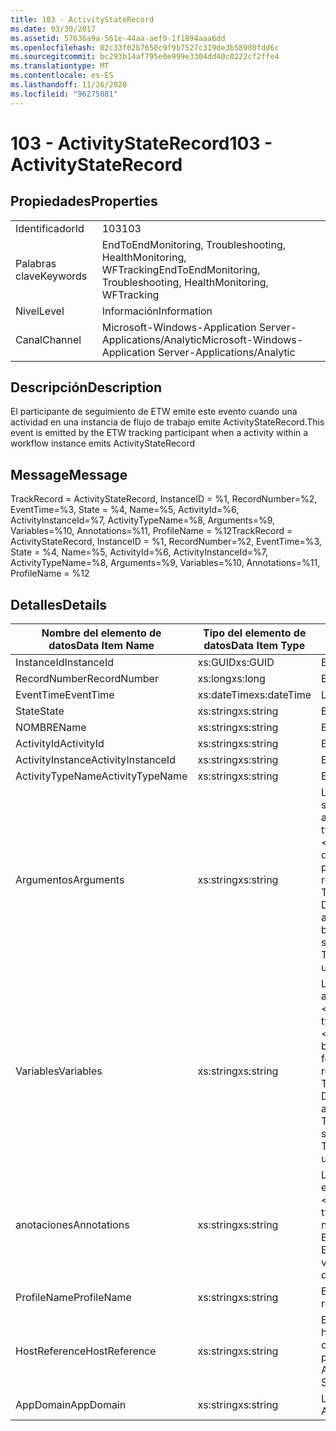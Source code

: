 ```yaml
---
title: 103 - ActivityStateRecord
ms.date: 03/30/2017
ms.assetid: 57636a9a-561e-44aa-aef9-1f1894aaa6dd
ms.openlocfilehash: 02c33f02b7650c9f9b7527c319de3b58980fdd6c
ms.sourcegitcommit: bc293b14af795e0e999e3304dd40c0222cf2ffe4
ms.translationtype: MT
ms.contentlocale: es-ES
ms.lasthandoff: 11/26/2020
ms.locfileid: "96275081"
---
```

# <a name="103---activitystaterecord"></a><span data-ttu-id="85201-102">103 - ActivityStateRecord</span><span class="sxs-lookup"><span data-stu-id="85201-102">103 - ActivityStateRecord</span></span>

## <a name="properties"></a><span data-ttu-id="85201-103">Propiedades</span><span class="sxs-lookup"><span data-stu-id="85201-103">Properties</span></span>  
  
|||  
|-|-|  
|<span data-ttu-id="85201-104">Identificador</span><span class="sxs-lookup"><span data-stu-id="85201-104">Id</span></span>|<span data-ttu-id="85201-105">103</span><span class="sxs-lookup"><span data-stu-id="85201-105">103</span></span>|  
|<span data-ttu-id="85201-106">Palabras clave</span><span class="sxs-lookup"><span data-stu-id="85201-106">Keywords</span></span>|<span data-ttu-id="85201-107">EndToEndMonitoring, Troubleshooting, HealthMonitoring, WFTracking</span><span class="sxs-lookup"><span data-stu-id="85201-107">EndToEndMonitoring, Troubleshooting, HealthMonitoring, WFTracking</span></span>|  
|<span data-ttu-id="85201-108">Nivel</span><span class="sxs-lookup"><span data-stu-id="85201-108">Level</span></span>|<span data-ttu-id="85201-109">Información</span><span class="sxs-lookup"><span data-stu-id="85201-109">Information</span></span>|  
|<span data-ttu-id="85201-110">Canal</span><span class="sxs-lookup"><span data-stu-id="85201-110">Channel</span></span>|<span data-ttu-id="85201-111">Microsoft-Windows-Application Server-Applications/Analytic</span><span class="sxs-lookup"><span data-stu-id="85201-111">Microsoft-Windows-Application Server-Applications/Analytic</span></span>|  
  
## <a name="description"></a><span data-ttu-id="85201-112">Descripción</span><span class="sxs-lookup"><span data-stu-id="85201-112">Description</span></span>  

 <span data-ttu-id="85201-113">El participante de seguimiento de ETW emite este evento cuando una actividad en una instancia de flujo de trabajo emite ActivityStateRecord.</span><span class="sxs-lookup"><span data-stu-id="85201-113">This event is emitted by the ETW tracking participant when a activity within a workflow instance emits ActivityStateRecord</span></span>  
  
## <a name="message"></a><span data-ttu-id="85201-114">Message</span><span class="sxs-lookup"><span data-stu-id="85201-114">Message</span></span>  

 <span data-ttu-id="85201-115">TrackRecord = ActivityStateRecord, InstanceID = %1, RecordNumber=%2, EventTime=%3, State = %4, Name=%5, ActivityId=%6, ActivityInstanceId=%7, ActivityTypeName=%8, Arguments=%9, Variables=%10, Annotations=%11, ProfileName = %12</span><span class="sxs-lookup"><span data-stu-id="85201-115">TrackRecord = ActivityStateRecord, InstanceID = %1, RecordNumber=%2, EventTime=%3, State = %4, Name=%5, ActivityId=%6, ActivityInstanceId=%7, ActivityTypeName=%8, Arguments=%9, Variables=%10, Annotations=%11, ProfileName = %12</span></span>  
  
## <a name="details"></a><span data-ttu-id="85201-116">Detalles</span><span class="sxs-lookup"><span data-stu-id="85201-116">Details</span></span>  
  
|<span data-ttu-id="85201-117">Nombre del elemento de datos</span><span class="sxs-lookup"><span data-stu-id="85201-117">Data Item Name</span></span>|<span data-ttu-id="85201-118">Tipo del elemento de datos</span><span class="sxs-lookup"><span data-stu-id="85201-118">Data Item Type</span></span>|<span data-ttu-id="85201-119">Descripción</span><span class="sxs-lookup"><span data-stu-id="85201-119">Description</span></span>|  
|--------------------|--------------------|-----------------|  
|<span data-ttu-id="85201-120">InstanceId</span><span class="sxs-lookup"><span data-stu-id="85201-120">InstanceId</span></span>|<span data-ttu-id="85201-121">xs:GUID</span><span class="sxs-lookup"><span data-stu-id="85201-121">xs:GUID</span></span>|<span data-ttu-id="85201-122">El id. de instancia del flujo de trabajo.</span><span class="sxs-lookup"><span data-stu-id="85201-122">The instance id for the workflow</span></span>|  
|<span data-ttu-id="85201-123">RecordNumber</span><span class="sxs-lookup"><span data-stu-id="85201-123">RecordNumber</span></span>|<span data-ttu-id="85201-124">xs:long</span><span class="sxs-lookup"><span data-stu-id="85201-124">xs:long</span></span>|<span data-ttu-id="85201-125">El número de secuencia del registro emitido.</span><span class="sxs-lookup"><span data-stu-id="85201-125">The sequence number of the emitted record</span></span>|  
|<span data-ttu-id="85201-126">EventTime</span><span class="sxs-lookup"><span data-stu-id="85201-126">EventTime</span></span>|<span data-ttu-id="85201-127">xs:dateTime</span><span class="sxs-lookup"><span data-stu-id="85201-127">xs:dateTime</span></span>|<span data-ttu-id="85201-128">La hora en UTC cuando se emitió el evento.</span><span class="sxs-lookup"><span data-stu-id="85201-128">The time in UTC when the event was emitted</span></span>|  
|<span data-ttu-id="85201-129">State</span><span class="sxs-lookup"><span data-stu-id="85201-129">State</span></span>|<span data-ttu-id="85201-130">xs:string</span><span class="sxs-lookup"><span data-stu-id="85201-130">xs:string</span></span>|<span data-ttu-id="85201-131">El estado de la actividad.</span><span class="sxs-lookup"><span data-stu-id="85201-131">The state of the activity</span></span>|  
|<span data-ttu-id="85201-132">NOMBRE</span><span class="sxs-lookup"><span data-stu-id="85201-132">Name</span></span>|<span data-ttu-id="85201-133">xs:string</span><span class="sxs-lookup"><span data-stu-id="85201-133">xs:string</span></span>|<span data-ttu-id="85201-134">El nombre para mostrar de la actividad que emitió el evento.</span><span class="sxs-lookup"><span data-stu-id="85201-134">The display name of the activity that emitted the event</span></span>|  
|<span data-ttu-id="85201-135">ActivityId</span><span class="sxs-lookup"><span data-stu-id="85201-135">ActivityId</span></span>|<span data-ttu-id="85201-136">xs:string</span><span class="sxs-lookup"><span data-stu-id="85201-136">xs:string</span></span>|<span data-ttu-id="85201-137">El id. de actividad de la actividad que se emite.</span><span class="sxs-lookup"><span data-stu-id="85201-137">The activity id of the emitting activity</span></span>|  
|<span data-ttu-id="85201-138">ActivityInstance</span><span class="sxs-lookup"><span data-stu-id="85201-138">ActivityInstanceId</span></span>|<span data-ttu-id="85201-139">xs:string</span><span class="sxs-lookup"><span data-stu-id="85201-139">xs:string</span></span>|<span data-ttu-id="85201-140">El id. de instancia de la actividad de la actividad que se emite.</span><span class="sxs-lookup"><span data-stu-id="85201-140">The activity instance id of the emitting activity</span></span>|  
|<span data-ttu-id="85201-141">ActivityTypeName</span><span class="sxs-lookup"><span data-stu-id="85201-141">ActivityTypeName</span></span>|<span data-ttu-id="85201-142">xs:string</span><span class="sxs-lookup"><span data-stu-id="85201-142">xs:string</span></span>|<span data-ttu-id="85201-143">El nombre del tipo de la actividad que se emite.</span><span class="sxs-lookup"><span data-stu-id="85201-143">The type name of the emitting activity</span></span>|  
|<span data-ttu-id="85201-144">Argumentos</span><span class="sxs-lookup"><span data-stu-id="85201-144">Arguments</span></span>|<span data-ttu-id="85201-145">xs:string</span><span class="sxs-lookup"><span data-stu-id="85201-145">xs:string</span></span>|<span data-ttu-id="85201-146">Los argumentos a los que se realizó el seguimiento con este evento.</span><span class="sxs-lookup"><span data-stu-id="85201-146">The arguments that were tracked with this event.</span></span>  <span data-ttu-id="85201-147">Los valores se almacenan en un elemento XML con el formato \<items> \< item  name = "argumentName" type="System.String"> argumentValue \</item> \</items> .</span><span class="sxs-lookup"><span data-stu-id="85201-147">The values are stored in an xml element in the format \<items>\< item  name = "argumentName" type="System.String">argumentValue\</item>\</items>.</span></span>  <span data-ttu-id="85201-148">Si no se realiza un seguimiento de ningún argumento, la cadena contiene \<items/> .</span><span class="sxs-lookup"><span data-stu-id="85201-148">If no arguments were tracked then the string contains \<items/>.</span></span> <span data-ttu-id="85201-149">El tamaño del evento ETW está limitado por el tamaño de búfer de ETW o la carga útil máxima para un evento ETW.</span><span class="sxs-lookup"><span data-stu-id="85201-149">The ETW event size is limited by the ETW buffer size or the max payload for an ETW event.</span></span> <span data-ttu-id="85201-150">Si el tamaño del evento supera los límites de ETW, el evento se trunca quitando las anotaciones y reemplazando el valor de anotación por \<items> ... \</items> .  Los tipos siguientes se almacenan como su valor devuelto por ToString (); String, Char, bool, int, Short, Long, uint, ushort, Ulong, System. single, Float, Double, System. GUID, System. DateTimeOffset, System. DateTime.</span><span class="sxs-lookup"><span data-stu-id="85201-150">If the size of the event exceeds the ETW limits, then the event is truncated by dropping the annotations and replacing the annotation value with \<items>...\</items>.  The following types are stored as their value as returned by ToString(); string,char,bool,int,short,long,uint,ushort,ulong,System.Single,float,double,System.Guid,System.DateTimeOffset,System.DateTime.</span></span>  <span data-ttu-id="85201-151">Todos los demás tipos se serializan con System.Runtime.Serialization.NetDataContractSerializer.</span><span class="sxs-lookup"><span data-stu-id="85201-151">All other types are serialized using System.Runtime.Serialization.NetDataContractSerializer.</span></span>|  
|<span data-ttu-id="85201-152">Variables</span><span class="sxs-lookup"><span data-stu-id="85201-152">Variables</span></span>|<span data-ttu-id="85201-153">xs:string</span><span class="sxs-lookup"><span data-stu-id="85201-153">xs:string</span></span>|<span data-ttu-id="85201-154">Las variables a las que se realizó el seguimiento con este evento.</span><span class="sxs-lookup"><span data-stu-id="85201-154">The variables that were tracked with this event.</span></span>  <span data-ttu-id="85201-155">Los valores se almacenan en un elemento XML con el formato \<items> \< item  name = "variableName" type="System.String"> variableValue \</item> \</items> .</span><span class="sxs-lookup"><span data-stu-id="85201-155">The values are stored in an xml element in the format \<items>\< item  name = "variableName" type="System.String">variableValue\</item>\</items>.</span></span>  <span data-ttu-id="85201-156">Si no se realizara el seguimiento de ninguna variable, la cadena contendrá \<items/> .</span><span class="sxs-lookup"><span data-stu-id="85201-156">If no variables were tracked then the string contains \<items/>.</span></span> <span data-ttu-id="85201-157">El tamaño del evento ETW está limitado por el tamaño de búfer de ETW o la carga útil máxima para un evento ETW.</span><span class="sxs-lookup"><span data-stu-id="85201-157">The ETW event size is limited by the ETW buffer size or the max payload for an ETW event.</span></span> <span data-ttu-id="85201-158">Si el tamaño del evento supera los límites de ETW, el evento se trunca quitando las anotaciones y reemplazando el valor de las variables con \<items> ... \</items> .  Los tipos siguientes se almacenan como su valor devuelto por ToString (); String, Char, bool, int, Short, Long, uint, ushort, Ulong, System. single, Float, Double, System. GUID, System. DateTimeOffset, System. DateTime.</span><span class="sxs-lookup"><span data-stu-id="85201-158">If the size of the event exceeds the ETW limits, then the event is truncated by dropping the annotations and replacing the variables value with \<items>...\</items>.  The following types are stored as their value as returned by ToString(); string,char,bool,int,short,long,uint,ushort,ulong,System.Single,float,double,System.Guid,System.DateTimeOffset,System.DateTime.</span></span>  <span data-ttu-id="85201-159">Todos los demás tipos se serializan con System.Runtime.Serialization.NetDataContractSerializer.</span><span class="sxs-lookup"><span data-stu-id="85201-159">All other types are serialized using System.Runtime.Serialization.NetDataContractSerializer.</span></span>|  
|<span data-ttu-id="85201-160">anotaciones</span><span class="sxs-lookup"><span data-stu-id="85201-160">Annotations</span></span>|<span data-ttu-id="85201-161">xs:string</span><span class="sxs-lookup"><span data-stu-id="85201-161">xs:string</span></span>|<span data-ttu-id="85201-162">Las anotaciones que se agregaron a este evento.</span><span class="sxs-lookup"><span data-stu-id="85201-162">The annotations that were added to this event.</span></span>  <span data-ttu-id="85201-163">Los valores se almacenan en un elemento XML con el formato \<items> \< item  name = "annotationName" type="System.String"> annotationValue \</item> \</items> .</span><span class="sxs-lookup"><span data-stu-id="85201-163">The values are stored in an xml element in the format \<items>\< item  name = "annotationName" type="System.String">annotationValue\</item>\</items>.</span></span>  <span data-ttu-id="85201-164">Si no se especifica ninguna anotación, la cadena contendrá \<items/> .</span><span class="sxs-lookup"><span data-stu-id="85201-164">If no annotations are specified then the string contains \<items/>.</span></span> <span data-ttu-id="85201-165">El tamaño del evento ETW está limitado por el tamaño de búfer de ETW o la carga útil máxima para un evento ETW.</span><span class="sxs-lookup"><span data-stu-id="85201-165">The ETW event size is limited by the ETW buffer size or the max payload for an ETW event.</span></span> <span data-ttu-id="85201-166">Si el tamaño del evento supera los límites de ETW, el evento se trunca quitando las anotaciones y reemplazando el valor de anotación por \<items> ... \</items> .</span><span class="sxs-lookup"><span data-stu-id="85201-166">If the size of the event exceeds the ETW limits, then the event is truncated by dropping the annotations and replacing the annotation value with \<items>...\</items>.</span></span>|  
|<span data-ttu-id="85201-167">ProfileName</span><span class="sxs-lookup"><span data-stu-id="85201-167">ProfileName</span></span>|<span data-ttu-id="85201-168">xs:string</span><span class="sxs-lookup"><span data-stu-id="85201-168">xs:string</span></span>|<span data-ttu-id="85201-169">El nombre o el perfil de seguimiento que dio como resultado que se emitiera este evento.</span><span class="sxs-lookup"><span data-stu-id="85201-169">The name or the tracking profile that resulted in this event being emitted</span></span>|  
|<span data-ttu-id="85201-170">HostReference</span><span class="sxs-lookup"><span data-stu-id="85201-170">HostReference</span></span>|<span data-ttu-id="85201-171">xs:string</span><span class="sxs-lookup"><span data-stu-id="85201-171">xs:string</span></span>|<span data-ttu-id="85201-172">En el caso de los servicios hospedados en web, este campo identifica de manera única el servicio en la jerarquía web.</span><span class="sxs-lookup"><span data-stu-id="85201-172">For web hosted services, this field uniquely identifies the service in the web hierarchy.</span></span>  <span data-ttu-id="85201-173">Su formato se define como ' ruta de acceso virtual de la aplicación del nombre del sitio web&#124;ruta de acceso virtual del servicio&#124;ServiceName ' ejemplo: ' sitio web predeterminado/CalculatorApplication&#124;/CalculatorService.svc&#124;CalculatorService '</span><span class="sxs-lookup"><span data-stu-id="85201-173">Its format is defined as 'Web Site Name Application Virtual Path&#124;Service Virtual Path&#124;ServiceName' Example: 'Default Web Site/CalculatorApplication&#124;/CalculatorService.svc&#124;CalculatorService'</span></span>|  
|<span data-ttu-id="85201-174">AppDomain</span><span class="sxs-lookup"><span data-stu-id="85201-174">AppDomain</span></span>|<span data-ttu-id="85201-175">xs:string</span><span class="sxs-lookup"><span data-stu-id="85201-175">xs:string</span></span>|<span data-ttu-id="85201-176">La cadena devuelta por AppDomain.CurrentDomain.FriendlyName.</span><span class="sxs-lookup"><span data-stu-id="85201-176">The string returned by AppDomain.CurrentDomain.FriendlyName.</span></span>|
